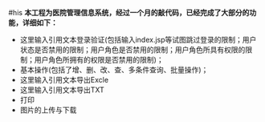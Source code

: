 #his
**本工程为医院管理信息系统，经过一个月的敲代码，已经完成了大部分的功能，详细如下：**
- 这里输入引用文本登录验证(包括输入index.jsp等试图跳过登录的限制；用户状态是否禁用的限制；用户角色是否禁用的限制；用户角色所具有权限的限制；用户角色所拥有的权限是否禁用的限制)；
- 基本操作(包括了增、删、改、查、多条件查询、批量操作)；
- 这里输入引用文本导出Excle
- 这里输入引用文本导出TXT
- 打印
- 图片的上传与下载